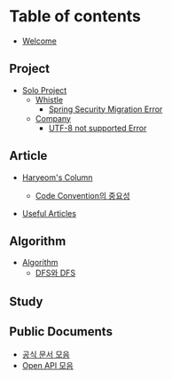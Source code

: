 # Table of contents

* [Welcome](home.md)

## Project
* [Solo Project](categories/project/solo/soloProject.md)
  * [Whistle](categories/project/solo/whistle/whistleIntroduction.md)
    * [Spring Security Migration Error](categories/project/solo/whistle/troubleshooting/httpsecurity/httpSecurity.md) 
  * [Company](categories/project/company/company.md)
    * [UTF-8 not supported Error](categories/project/company/troubleshooting/self_auth_web_if/content_type_not_found_error.md)
## Article
* [Haryeom's Column](categories/article/column/column.md)
  * [Code Convention의 중요성](categories/article/column/convention.md)

* [Useful Articles](categories/article/useful/link.md)

## Algorithm
* [Algorithm](categories/coding/algorithm/algorithm.md)
  * [DFS와 DFS](categories/coding/algorithm/DFSandBFS.md)

## Study
[//]: # (* [Study]&#40;study/legacy/README.md&#41;)
[//]: # (  * [Language]&#40;study/legacy/language/README.md&#41;)
[//]: # (    * [Java]&#40;study/legacy/language/java/README.md&#41;)
[//]: # (        * [자바란 무엇일까?]&#40;study/legacy/language/java/javaMain.md&#41;)
[//]: # (  * [Framework && Library]&#40;study/legacy/framework&&library/README.md&#41;)
[//]: # (    * [Spring]&#40;study/legacy/framework&&library/spring/README.md&#41;)
[//]: # (      * [스프링이란 무엇일까?]&#40;study/legacy/framework&&library/spring/springMain.md&#41;)
[//]: # (    * [JPA]&#40;study/legacy/framework&&library/jpa/README.md&#41;)
[//]: # (      * [JPA란 무엇일까?]&#40;study/legacy/framework&&library/jpa/jpaMain.md&#41;)
[//]: # (  * [DataBase]&#40;study/legacy/db/README.md&#41;)
[//]: # (    * [MySql]&#40;study/legacy/db/mysql/README.md&#41;)
[//]: # (      * [MySql이란 무엇일까?]&#40;study/legacy/db/mysql/mySqlMain.md&#41;)
[//]: # (    * [Redis]&#40;study/legacy/db/redis/README.md&#41;)
[//]: # (      * [Redis란 무엇일까?]&#40;study/legacy/db/redis/redisMain.md&#41;)
[//]: # (  * [Infra]&#40;study/legacy/infra/README.md&#41;)
[//]: # (    * [AWS]&#40;study/legacy/infra/aws/README.md&#41;)
[//]: # (      * [AWS란 무엇일까?]&#40;study/legacy/infra/aws/awsMain.md&#41;)
[//]: # (  * [Computer Science]&#40;study/legacy/cs/README.md&#41;)
[//]: # (    * [Redis]&#40;study/legacy/cs/README.md&#41;)
[//]: # (      * [Redis란 무엇일까?]&#40;study/legacy/cs/csMain.md&#41;)

## Public Documents
* [공식 문서 모음](categories/documents/publicDocuments/publicDocuments.md)
* [Open API 모음](categories/documents/openapi/openapi.md)